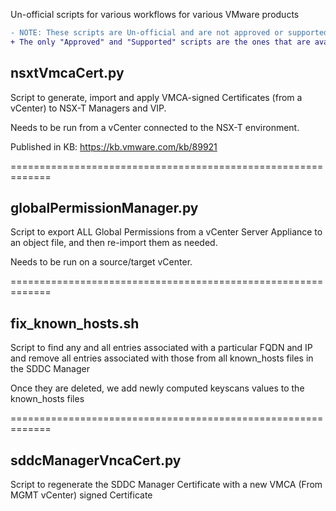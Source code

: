 Un-official scripts for various workflows for various VMware products

```diff
- NOTE: These scripts are Un-official and are not approved or supported by VMware Engineering.
+ The only "Approved" and "Supported" scripts are the ones that are available in Public KBs
```


## nsxtVmcaCert.py
Script to generate, import and apply VMCA-signed Certificates (from a vCenter) to NSX-T Managers and VIP.

Needs to be run from a vCenter connected to the NSX-T environment.

Published in KB: https://kb.vmware.com/kb/89921

============================================================= 

## globalPermissionManager.py
Script to export ALL Global Permissions from a vCenter Server Appliance to an object file, and then re-import them as needed.

Needs to be run on a source/target vCenter.

============================================================= 

## fix_known_hosts.sh
Script to find any and all entries associated with a particular FQDN and IP and remove all entries associated with those from all known_hosts files in the SDDC Manager

Once they are deleted, we add newly computed keyscans values to the known_hosts files

============================================================= 

## sddcManagerVncaCert.py
Script to regenerate the SDDC Manager Certificate with a new VMCA (From MGMT vCenter) signed Certificate
